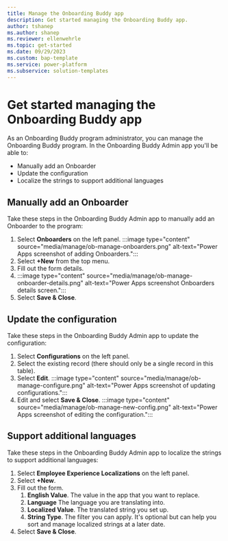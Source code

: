 ```yaml
---
title: Manage the Onboarding Buddy app
description: Get started managing the Onboarding Buddy app.
author: tshanep
ms.author: shanep
ms.reviewer: ellenwehrle
ms.topic: get-started
ms.date: 09/29/2023
ms.custom: bap-template
ms.service: power-platform
ms.subservice: solution-templates
---
```


# Get started managing the Onboarding Buddy app

As an Onboarding Buddy program administrator, you can manage the Onboarding Buddy program. In the Onboarding Buddy Admin app you'll be able to:

- Manually add an Onboarder
- Update the configuration
- Localize the strings to support additional languages

## Manually add an Onboarder

Take these steps in the Onboarding Buddy Admin app to manually add an Onboarder to the program:

1. Select **Onboarders** on the left panel.
:::image type="content" source="media/manage/ob-manage-onboarders.png" alt-text="Power Apps screenshot of adding Onboarders.":::
1. Select **+New** from the top menu.
1. Fill out the form details.
1. :::image type="content" source="media/manage/ob-manage-onboarder-details.png" alt-text="Power Apps screenshot Onboarders details screen.":::
1. Select **Save & Close**.

## Update the configuration

Take these steps in the Onboarding Buddy Admin app to update the configuration: 

1. Select **Configurations** on the left panel.
1. Select the existing record (there should only be a single record in this table).
1. Select **Edit**.
:::image type="content" source="media/manage/ob-manage-configure.png" alt-text="Power Apps screenshot of updating configurations.":::
1. Edit and select **Save & Close**.
:::image type="content" source="media/manage/ob-manage-new-config.png" alt-text="Power Apps screenshot of editing the configuration.":::

## Support additional languages

Take these steps in the Onboarding Buddy Admin app to localize the strings to support additional languages:

1. Select **Employee Experience Localizations** on the left panel.
1. Select **+New**.
1. Fill out the form.
    1. **English Value**. The value in the app that you want to replace.
    1. **Language**  The language you are translating into.
    1. **Localized Value**. The translated string you set up.
    1. **String Type**. The filter you can apply. It's optional but can help you sort and manage localized strings at a later date.
1. Select **Save & Close**.
